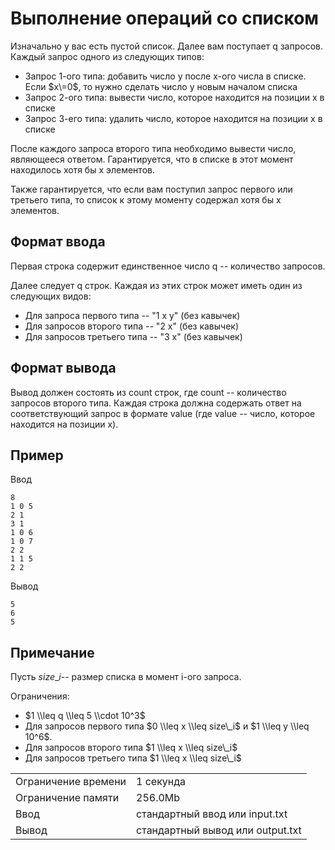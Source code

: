 # Выполнение операций со списком

Изначально у вас есть пустой список. Далее вам поступает q запросов. Каждый запрос одного из следующих типов:

*   Запрос 1-ого типа: добавить число y после x\-ого числа в списке. Если $x\=0$, то нужно сделать число y новым началом списка
*   Запрос 2-ого типа: вывести число, которое находится на позиции x в списке
*   Запрос 3-его типа: удалить число, которое находится на позиции x в списке

После каждого запроса второго типа необходимо вывести число, являющееся ответом. Гарантируется, что в списке в этот момент находилось хотя бы x элементов.

Также гарантируется, что если вам поступил запрос первого или третьего типа, то список к этому моменту содержал хотя бы x элементов.

## Формат ввода

Первая строка содержит единственное число q -- количество запросов.

Далее следует q строк. Каждая из этих строк может иметь один из следующих видов:

*   Для запроса первого типа -- "1 x y" (без кавычек)
*   Для запросов второго типа -- "2 x" (без кавычек)
*   Для запросов третьего типа -- "3 x" (без кавычек)

## Формат вывода

Вывод должен состоять из count строк, где count -- количество запросов второго типа. Каждая строка должна содержать ответ на соответствующий запрос в формате value (где value -- число, которое находится на позиции x).

## Пример

Ввод

    8
    1 0 5
    2 1
    3 1
    1 0 6
    1 0 7
    2 2
    1 1 5
    2 2
    

Вывод

    5
    6
    5
    

## Примечание

Пусть $size\_i$​ -- размер списка в момент i\-ого запроса.

Ограничения:

*   $1 \\leq q \\leq 5 \\cdot 10^3$
*   Для запросов первого типа $0 \\leq x \\leq size\_i$​ и $1 \\leq y \\leq 10^6$.
*   Для запросов второго типа $1 \\leq x \\leq size\_i$​
*   Для запросов третьего типа $1 \\leq x \\leq size\_i$​

<table>
 <tr class="time-limit">
    <td class="property-title">Ограничение времени</td>
    <td>1&nbsp;секунда</td>
 </tr>
 <tr class="memory-limit">
    <td class="property-title">Ограничение памяти</td>
    <td>256.0Mb</td>
 </tr>
 <tr class="input-file">
    <td class="property-title">Ввод</td>
    <td colspan="1">стандартный ввод или input.txt</td>
 </tr>
 <tr class="output-file">
    <td class="property-title">Вывод</td>
    <td colspan="1">стандартный вывод или output.txt</td>
 </tr>
</table>
